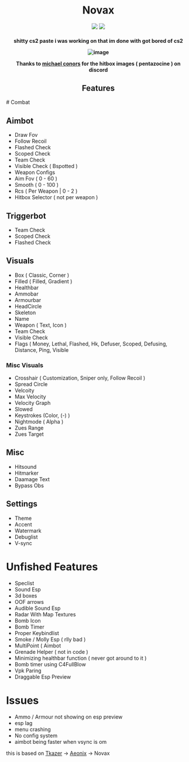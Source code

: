 <h1 align="center">
  Novax
  <br>
</h1>

<div align="center">
  <img src="https://img.shields.io/badge/License-MIT-green">
  <img src="https://img.shields.io/badge/Language-C%2B%2B-red">
</div>

<h4 align="center">shitty cs2 paste i was working on that im done with got bored of cs2


![image](https://github.com/PhillipThePaster/Novax/assets/49299203/702473be-00a7-479c-b88d-4317ad7484b4)

Thanks to [michael conors](https://www.youtube.com/@michael18372/videos) for the hitbox images ( pentazocine ) on discord 


<h2 align="center">
  Features
</h2>
# Combat

## Aimbot
- Draw Fov
- Follow Recoil
- Flashed Check
- Scoped Check
- Team Check
- Visible Check ( Bspotted )
- Weapon Configs
- Aim Fov ( 0 - 60 )
- Smooth ( 0 - 100 )
- Rcs ( Per Weapon | 0 - 2 )
- Hitbox Selector ( not per weapon )

## Triggerbot
- Team Check
- Scoped Check
- Flashed Check

## Visuals
- Box ( Classic, Corner )
- Filled ( Filled, Gradient )
- Healthbar
- Ammobar
- Armourbar
- HeadCircle
- Skeleton
- Name
- Weapon ( Text, Icon )
- Team Check
- Visible Check
- Flags ( Money, Lethal, Flashed, Hk, Defuser, Scoped, Defusing, Distance, Ping, Visible

### Misc Visuals
- Crosshair ( Customization, Sniper only, Follow Recoil )
- Spread Circle
- Velcoity
- Max Velocity
- Velocity Graph
- Slowed
- Keystrokes (Color, (-) )
- Nightmode ( Alpha )
- Zues Range
- Zues Target

## Misc
- Hitsound
- Hitmarker
- Daamage Text
- Bypass Obs

## Settings
- Theme
- Accent
- Watermark
- Debuglist
- V-sync

# Unfished Features
- Speclist
- Sound Esp
- 3d boxes
- OOF arrows
- Audible Sound Esp
- Radar With Map Textures
- Bomb Icon
- Bomb Timer
- Proper Keybindlist
- Smoke / Molly Esp ( rlly bad ) 
- MultiPoint ( Aimbot
- Grenade Helper ( not in code )
- Minimizing healthbar function ( never got around to it )
- Bomb timer using C4FullBlow
- Vpk Paring
- Draggable Esp Preview

# Issues
- Ammo / Armour not showing on esp preview
- esp lag
- menu crashing
- No config system
- aimbot being faster when vsync is om


this is based on [Tkazer](https://github.com/TKazer/CS2_External) -> [Aeonix](https://github.com/Fr0go1/Aeonix-Cs2) -> Novax
